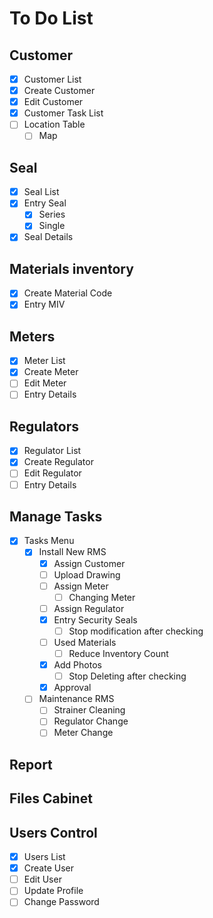 # To Do List

## Customer

- [x] Customer List
- [x] Create Customer
- [x] Edit Customer
- [x] Customer Task List
- [ ] Location Table
    - [ ] Map

## Seal

- [x] Seal List
- [x] Entry Seal
    - [x] Series
    - [x] Single
- [x] Seal Details

## Materials inventory

- [x] Create Material Code
- [x] Entry MIV

## Meters

- [x] Meter List
- [x] Create Meter
- [ ] Edit Meter
- [ ] Entry Details

## Regulators

- [x] Regulator List
- [x] Create Regulator
- [ ] Edit Regulator
- [ ] Entry Details

## Manage Tasks

- [x] Tasks Menu
    - [x] Install New RMS
        - [x] Assign Customer
        - [ ] Upload Drawing
        - [ ] Assign Meter
            - [ ] Changing Meter
        - [ ] Assign Regulator
        - [x] Entry Security Seals
            - [ ] Stop modification after checking
        - [ ] Used Materials
            - [ ] Reduce Inventory Count
        - [x] Add Photos
            - [ ] Stop Deleting after checking
        - [x] Approval
    - [ ] Maintenance RMS
        - [ ] Strainer Cleaning
        - [ ] Regulator Change
        - [ ] Meter Change

## Report

## Files Cabinet

## Users Control

- [x] Users List
- [x] Create User
- [ ] Edit User
- [ ] Update Profile
- [ ] Change Password
